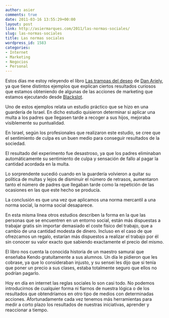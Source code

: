 ```yaml
---
author: asier
comments: true
date: 2011-03-16 13:55:29+00:00
layout: post
link: http://asiermarques.com/2011/las-normas-sociales/
slug: las-normas-sociales
title: Las normas sociales
wordpress_id: 1583
categories:
- Internet
- Marketing
- Negocios
- Personal
---
```


Estos días me estoy releyendo el libro [Las trampas del deseo](http://www.casadellibro.com/libro-las-trampas-del-deseo-como-controla-los-impulsos-irracionales-qu-e-nos-llevan-al-error/2900001235988) de [Dan Ariely](http://danariely.com/), ya que tiene distintos ejemplos que explican ciertos resultados curiosos que estamos obteniendo de algunas de las acciones de marketing que estamos ejecutando desde [Blackslot](http://blackslot.com).

Uno de estos ejemplos relata un estudio práctico que se hizo en una guardería de Israel. En dicho estudio quisieron determinar si aplicar una multa a los padres que llegasen tarde a recoger a sus hijos, mejoraba visiblemente su puntualidad.

En Israel, según los profesionales que realizaron este estudio, se cree que el sentimiento de culpa es un buen medio para conseguir resultados de la sociedad.

El resultado del experimento fue desastroso, ya que los padres eliminaban automáticamente su sentimiento de culpa y sensación de fallo al pagar la cantidad acordada en la multa.

Lo sorprendente sucedió cuando en la guardería volvieron a quitar su política de multas y lejos de disminuir el número de retrasos, aumentaron tanto el número de padres que llegaban tarde como la repetición de las ocasiones en las que este hecho se producía.

La conclusión es que una vez que aplicamos una norma mercantil a una norma social, la norma social desaparece.

En esta misma línea otros estudios describen la forma en la que las personas que se encuentren en un entorno social, están más dispuestas a trabajar gratis sin importar demasiado el coste físico del trabajo, que a cambio de una cantidad modesta de dinero. Incluso en el caso de que ofrezcamos un regalo, estarían más dispuestos a realizar el trabajo por él sin conocer su valor exacto que sabiendo exactamente el precio del mismo.

El libro nos cuenta la conocida historia de un maestro samurai que enseñaba Kendo gratuitamente a sus alumnos. Un día le pidieron que les cobrase, ya que lo consideraban injusto, y su sensei les dijo que si tenía que poner un precio a sus clases, estaba totalmente seguro que ellos no podrían pagarlo.

Hoy en día en internet las reglas sociales lo son casi todo. No podemos introducirnos de cualquier forma ni fiarnos de nuestra lógica o de los resultados que obtendríamos en otro tipo de medios con determinadas acciones. Afortunadamente cada vez tenemos más herramientas para medir a corto plazo los resultados de nuestras iniciativas, aprender y reaccionar a tiempo.
